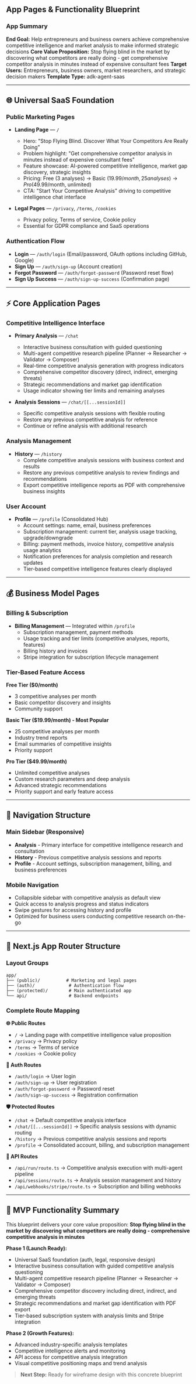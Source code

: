## App Pages & Functionality Blueprint

### App Summary  
**End Goal:** Help entrepreneurs and business owners achieve comprehensive competitive intelligence and market analysis to make informed strategic decisions
**Core Value Proposition:** Stop flying blind in the market by discovering what competitors are really doing - get comprehensive competitor analysis in minutes instead of expensive consultant fees
**Target Users:** Entrepreneurs, business owners, market researchers, and strategic decision makers
**Template Type:** adk-agent-saas

---

## 🌐 Universal SaaS Foundation

### Public Marketing Pages
- **Landing Page** — `/` 
  - Hero: "Stop Flying Blind. Discover What Your Competitors Are Really Doing"
  - Problem highlight: "Get comprehensive competitor analysis in minutes instead of expensive consultant fees"
  - Feature showcase: AI-powered competitive intelligence, market gap discovery, strategic insights
  - Pricing: Free (3 analyses) → Basic ($19.99/month, 25 analyses) → Pro ($49.99/month, unlimited)
  - CTA: "Start Your Competitive Analysis" driving to competitive intelligence chat interface

- **Legal Pages** — `/privacy`, `/terms`, `/cookies`
  - Privacy policy, Terms of service, Cookie policy
  - Essential for GDPR compliance and SaaS operations

### Authentication Flow
- **Login** — `/auth/login` (Email/password, OAuth options including GitHub, Google)
- **Sign Up** — `/auth/sign-up` (Account creation)  
- **Forgot Password** — `/auth/forgot-password` (Password reset flow)
- **Sign Up Success** — `/auth/sign-up-success` (Confirmation page)

---

## ⚡ Core Application Pages

### Competitive Intelligence Interface
- **Primary Analysis** — `/chat`
  - Interactive business consultation with guided questioning
  - Multi-agent competitive research pipeline (Planner → Researcher → Validator → Composer)
  - Real-time competitive analysis generation with progress indicators
  - Comprehensive competitor discovery (direct, indirect, emerging threats)
  - Strategic recommendations and market gap identification
  - Usage indicator showing tier limits and remaining analyses

- **Analysis Sessions** — `/chat/[[...sessionId]]`
  - Specific competitive analysis sessions with flexible routing
  - Restore any previous competitive analysis for reference
  - Continue or refine analysis with additional research

### Analysis Management
- **History** — `/history`
  - Complete competitive analysis sessions with business context and results
  - Restore any previous competitive analysis to review findings and recommendations
  - Export competitive intelligence reports as PDF with comprehensive business insights

### User Account  
- **Profile** — `/profile` (Consolidated Hub)
  - Account settings: name, email, business preferences
  - Subscription management: current tier, analysis usage tracking, upgrade/downgrade
  - Billing: payment methods, invoice history, competitive analysis usage analytics
  - Notification preferences for analysis completion and research updates
  - Tier-based competitive intelligence features clearly displayed

---

## 💰 Business Model Pages

### Billing & Subscription
- **Billing Management** — Integrated within `/profile`
  - Subscription management, payment methods
  - Usage tracking and tier limits (competitive analyses, reports, features)
  - Billing history and invoices
  - Stripe integration for subscription lifecycle management

### Tier-Based Feature Access
**Free Tier ($0/month)**
- 3 competitive analyses per month
- Basic competitor discovery and insights
- Community support

**Basic Tier ($19.99/month) - Most Popular**
- 25 competitive analyses per month
- Industry trend reports
- Email summaries of competitive insights
- Priority support

**Pro Tier ($49.99/month)**
- Unlimited competitive analyses
- Custom research parameters and deep analysis
- Advanced strategic recommendations
- Priority support and early feature access

---

## 📱 Navigation Structure  

### Main Sidebar (Responsive)
- **Analysis** - Primary interface for competitive intelligence research and consultation
- **History** - Previous competitive analysis sessions and reports
- **Profile** - Account settings, subscription management, billing, and business preferences

### Mobile Navigation  
- Collapsible sidebar with competitive analysis as default view
- Quick access to analysis progress and status indicators
- Swipe gestures for accessing history and profile
- Optimized for business users conducting competitive research on-the-go

---

## 🔧 Next.js App Router Structure

### Layout Groups
```
app/
├── (public)/          # Marketing and legal pages
├── (auth)/             # Authentication flow  
├── (protected)/        # Main authenticated app
└── api/                # Backend endpoints
```

### Complete Route Mapping
**🌐 Public Routes**
- `/` → Landing page with competitive intelligence value proposition
- `/privacy` → Privacy policy
- `/terms` → Terms of service  
- `/cookies` → Cookie policy

**🔐 Auth Routes**
- `/auth/login` → User login
- `/auth/sign-up` → User registration
- `/auth/forgot-password` → Password reset
- `/auth/sign-up-success` → Registration confirmation

**🛡️ Protected Routes**  
- `/chat` → Default competitive analysis interface
- `/chat/[[...sessionId]]` → Specific analysis sessions with dynamic routing
- `/history` → Previous competitive analysis sessions and reports
- `/profile` → Consolidated account, billing, and subscription management

**🔧 API Routes**
- `/api/run/route.ts` → Competitive analysis execution with multi-agent pipeline
- `/api/sessions/route.ts` → Analysis session management and history
- `/api/webhooks/stripe/route.ts` → Subscription and billing webhooks

---

## 🎯 MVP Functionality Summary

This blueprint delivers your core value proposition: **Stop flying blind in the market by discovering what competitors are really doing - comprehensive competitive analysis in minutes**

**Phase 1 (Launch Ready):**
- Universal SaaS foundation (auth, legal, responsive design)
- Interactive business consultation with guided competitive analysis questioning
- Multi-agent competitive research pipeline (Planner → Researcher → Validator → Composer)
- Comprehensive competitor discovery including direct, indirect, and emerging threats
- Strategic recommendations and market gap identification with PDF export
- Tier-based subscription system with analysis limits and Stripe integration

**Phase 2 (Growth Features):**  
- Advanced industry-specific analysis templates
- Competitive intelligence alerts and monitoring
- API access for competitive analysis integration
- Visual competitive positioning maps and trend analysis

> **Next Step:** Ready for wireframe design with this concrete blueprint
